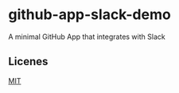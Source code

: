 # github-app-slack-demo

A minimal GitHub App that integrates with Slack

## Licenes

[MIT](LICENSE)
